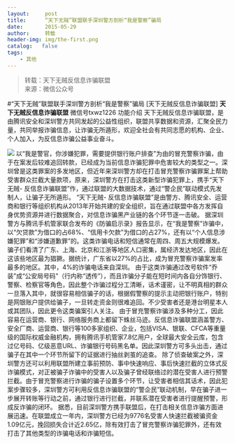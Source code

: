 ```yaml
---
layout:     post
title:      “天下无贼”联盟联手深圳警方剖析“我是警察”骗局
date:       2015-05-29
author:     转载
header-img: img/the-first.png
catalog:   false
tags:
    - 其他
---
```


<blockquote><p>转载：天下无贼反信息诈骗联盟<br>
来源：微信公众号</p></blockquote>

#“天下无贼”联盟联手深圳警方剖析“我是警察”骗局
[天下无贼反信息诈骗联盟]
**天下无贼反信息诈骗联盟**
微信号txwz1226
功能介绍
天下无贼反信息诈骗联盟，是由腾讯安全和深圳警方共同发起的公益性组织，联盟共享数据和资源，汇聚全民力量，共同举报诈骗信息，让诈骗无所遁形，欢迎全社会有共同志愿的机构、企业、个人加入，为反信息诈骗公益事业奋斗。

![]({{site.baseurl}}/postimg/3Frx8wcpibStSmQHjk2VFWTiah7XkEOHz6mEGEkI8cx3zTvfZyA6vZYGGdD1xiajLXtQic1qkTW6fCuUR4efWBZmtA.jpeg)
以“我是警官，你涉嫌犯罪，需要提供银行账户排查”为由的冒充警察诈骗，由于在案发后较难追回转款，已经成为当前信息诈骗犯罪中危害较大的类型之一。深圳曾是这类罪案的多发地区，但近年来深圳警方却在打击冒充警察诈骗罪案上帮助受害群众拦截大量款项，原来，深圳警方在打击这类新型诈骗犯罪上，携手“天下无贼-
反信息诈骗联盟”作，通过联盟的大数据技术，通过“警企民”联动模式先发制人，让骗子无所遁形。
“天下无贼-
反信息诈骗联盟”是由警方、腾讯安全、运营商和银行等组织机构从2013年开始共建的安全组织，旨在通过联盟中各方发挥自身优势资源并进行数据聚合，对信息诈骗黑产业链的各个环节逐一击破。
据深圳警方与腾讯手机管家联合发布的《防骗启示录》报告显示，在“我是警察”诈骗中，以“欠贷款”为借口的占68%、“信用卡欠款”为借口的占27%，还有以“个人信息涉嫌犯罪”和“涉嫌道歉罪”的。这类诈骗电话和短信通常在周四、周五大规模爆发。骗子们看清了广东、上海、北京和江浙等地区人口密集，属经济发达地区，因此在这该些地区最为猖獗。据统计，广东省以27%的占比，成为冒充警察诈骗案发率最多的地区。其中，4%的诈骗电话来自深圳。
由于这类诈骗通过改号软件“乔装”成“公安局号码”（行内称“透传”），而且诈骗分子能在短时间内各自分饰银行、警察、检察官等角色，因此整个诈骗过程分工清晰，话术谨密，让不明真相的群众一旦落入其中，就很容易相信骗子的话，根据假警察的提示主动把银行账户，特别是网银账户提供给骗子，一旦转走资金则很难追回。不少受害者还是港台明星本人或其团队，因此更令这类骗案引人关注。
由于冒充警察诈骗涉及多种分工，因此容易在运营商、银行、网络服务商上都留下蛛丝马迹。反信息诈骗联盟涵盖警方、安全厂商、运营商、银行等100多家组织、企业，包括VISA、银联、CFCA等重量级的国际权威金融机构，拥有腾讯手机管家7.8亿用户，全球最大安全云库，包含过亿号码、亿级恶意URL、诈骗银行号码黑名单。因此深圳警方可多头出击，通过骗子在其中一个环节所留下的证据进行抽丝剥茧的追查。
除了侦查破案之外，深圳警方还可以利用联盟所建立事前预防、事中快速响应、事后快速拦截的立体式反诈骗模式，对正被骗子诈骗中的受害人以及骗子曾经联络过的潜在受害人进行预警拦截。由于冒充警察进行诈骗的骗子设置多个环节，让受害者相信其话术，因此犯案步骤较多，深圳警方可利用反信息诈骗联盟的“警企民”联动机制，早在骗子进一步展开转账等行动之前，通过银行进行拦截，并联系潜在受害者进行提醒预警，形成反诈骗的闭环。
据悉，目前深圳警方携手联盟后，在打击相关信息诈骗方面进展迅速。在联盟成立一年内，深圳警方已经为9776名受害人快速拦截被骗资金1.09亿元，挽回损失合计近2.65亿，除有效打击了冒充警察诈骗犯罪外，还有效打击了其他类型的诈骗电话和诈骗短信。
